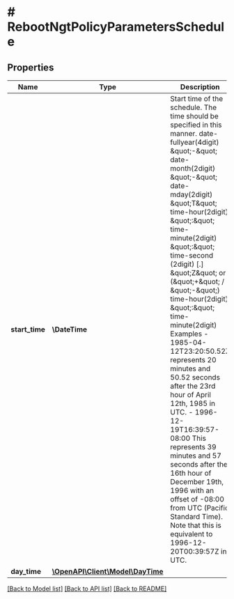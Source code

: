 # # RebootNgtPolicyParametersSchedule

## Properties

Name | Type | Description | Notes
------------ | ------------- | ------------- | -------------
**start_time** | **\DateTime** | Start time of the schedule. The time should be specified in this manner. date-fullyear(4digit) \&quot;-\&quot; date-month(2digit) \&quot;-\&quot; date-mday(2digit) \&quot;T\&quot; time-hour(2digit) \&quot;:\&quot; time-minute(2digit) \&quot;:\&quot; time-second (2digit) [.] \&quot;Z\&quot;  or (\&quot;+\&quot; / \&quot;-\&quot;) time-hour(2digit) \&quot;:\&quot; time-minute(2digit) Examples - 1985-04-12T23:20:50.52Z represents 20 minutes and 50.52 seconds   after the 23rd hour of April 12th, 1985 in UTC. - 1996-12-19T16:39:57-08:00 This represents 39 minutes and 57   seconds after the 16th hour of December 19th, 1996 with an offset   of -08:00 from UTC (Pacific Standard Time).   Note that this is equivalent to 1996-12-20T00:39:57Z in UTC. | [optional]
**day_time** | [**\OpenAPI\Client\Model\DayTime**](DayTime.md) |  | [optional]

[[Back to Model list]](../../README.md#models) [[Back to API list]](../../README.md#endpoints) [[Back to README]](../../README.md)
